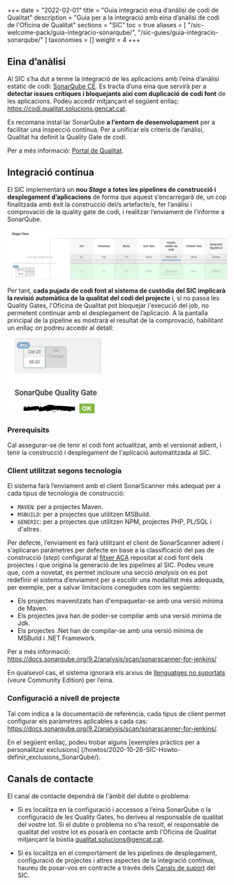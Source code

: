 +++
date = "2022-02-01"
title = "Guia integració eina d’anàlisi de codi de Qualitat"
description = "Guia per a la integració amb eina d’anàlisi de codi de l'Oficina de Qualitat"
sections = "SIC"
toc = true
aliases = [
    "/sic-welcome-pack/guia-integracio-sonarqube/",
    "/sic-guies/guia-integracio-sonarqube/"
]
taxonomies = []
weight = 4
+++

## Eina d’anàlisi

Al SIC s’ha dut a terme la integració de les aplicacions amb l’eina d’anàlisi estàtic de codi: [SonarQube CE](https://docs.sonarqube.org/9.2/).
Es tracta d’una eina que servirà per a **detectar issues crítiques i bloquejants així com duplicació de codi font** de les aplicacions.
Podeu accedir mitjançant el següent enllaç: https://codi.qualitat.solucions.gencat.cat.

Es recomana instal·lar SonarQube **a l’entorn de desenvolupament** per a facilitar una inspecció contínua.
Per a unificar els criteris de l’anàlisi, Qualitat ha definit la Quality Gate de codi.

Per a més informació: [Portal de Qualitat](https://qualitat.solucions.gencat.cat/eines/sonarqube/).

## Integració contínua

El SIC implementarà un **nou *Stage* a totes les pipelines de construcció i desplegament d’aplicacions** de forma que
aquest s’encarregarà de, un cop finalitzada amb èxit la construcció del/s artefacte/s,
fer l’anàlisi i comprovació de la quality gate de codi, i realitzar l’enviament de l’informe a SonarQube.

![Stage AEC](/related/sic/2.0/aec_stage.png)
<br/>

Per tant, **cada pujada de codi font al sistema de custòdia del SIC implicarà la revisió automàtica de la qualitat del codi del
projecte** i, si no passa les Quality Gates, l'Oficina de Qualitat pot bloquejar l'execució del job, no permetent continuar amb el desplegament de l’aplicació. A la pantalla principal de la
pipeline es mostrarà el resultat de la comprovació, habilitant un enllaç on podreu accedir al detall:

![Stage AEC](/related/sic/2.0/link_qualitygate.png)
<br/>

### Prerequisits

Cal assegurar-se de tenir el codi font actualitzat, amb el versionat adient, i tenir la construcció i desplegament de l'aplicació automatitzada al SIC.

### Client utilitzat segons tecnologia

El sistema farà l’enviament amb el client SonarScanner més adequat per a cada tipus de tecnologia de construcció:

- `MAVEN`: per a projectes Maven.
- `MSBUILD`: per a projectes que utilitzen MSBuild.
- `GENERIC`: per a projectes que utilitzen NPM, projectes PHP, PL/SQL i d'altres.

Per defecte, l’enviament es farà utilitzant el client de SonarScanner adient i s'aplicaran paràmetres per defecte en base a la classificació del
pas de construcció (*step*) configurat al [fitxer ACA](/sic-welcome-pack/fitxer-aca/)
repositat al codi font dels projectes i que origina la generació de les pipelines al SIC.
Podeu veure que, com a novetat, es permet incloure una secció *analysis* on es pot redefinir el sistema d’enviament
per a escollir una modalitat més adequada, per exemple, per a salvar limitacions conegudes com les següents:

- Els projectes mavenitzats han d'empaquetar-se amb una versió mínima de Maven.
- Els projectes java han de poder-se compilar amb una versió mínima de Jdk.
- Els projectes .Net han de compilar-se amb una versió mínima de MSBuild i .NET Framework.

Per a més informació:
https://docs.sonarqube.org/9.2/analysis/scan/sonarscanner-for-jenkins/

En qualsevol cas, el sistema ignorarà els arxius de [llenguatges no suportats](https://docs.sonarqube.org/9.2/analysis/languages/overview/)
(veure Community Edition) per l’eina.

### Configuració a nivell de projecte

Tal com indica a la documentació de referència, cada tipus de client permet configurar els paràmetres aplicables a cada cas:
https://docs.sonarqube.org/9.2/analysis/scan/sonarscanner-for-jenkins/.

En el següent enllaç, podeu trobar alguns [exemples pràctics per a personalitzar exclusions]
(/howtos/2020-10-26-SIC-Howto-definir_exclusions_SonarQube/).

## Canals de contacte
El canal de contacte dependrà de l'àmbit del dubte o problema:

- Si es localitza en la configuració i accessos a l’eina SonarQube o la configuració de les
Quality Gates, ho deriveu al responsable de qualitat del vostre lot. Si el dubte o problema no s’ha resolt,
el responsable de qualitat del vostre lot es posarà en contacte amb l'Oficina de Qualitat mitjançant la
bústia qualitat.solucions@gencat.cat.

- Si es localitza en el comportament de les pipelines de desplegament, configuració de projectes i altres
aspectes de la integració contínua, haureu de posar-vos en contracte a través dels
[Canals de suport](/sic/suport/#altres-dubtes-o-problem%C3%A0tiques) del SIC.
